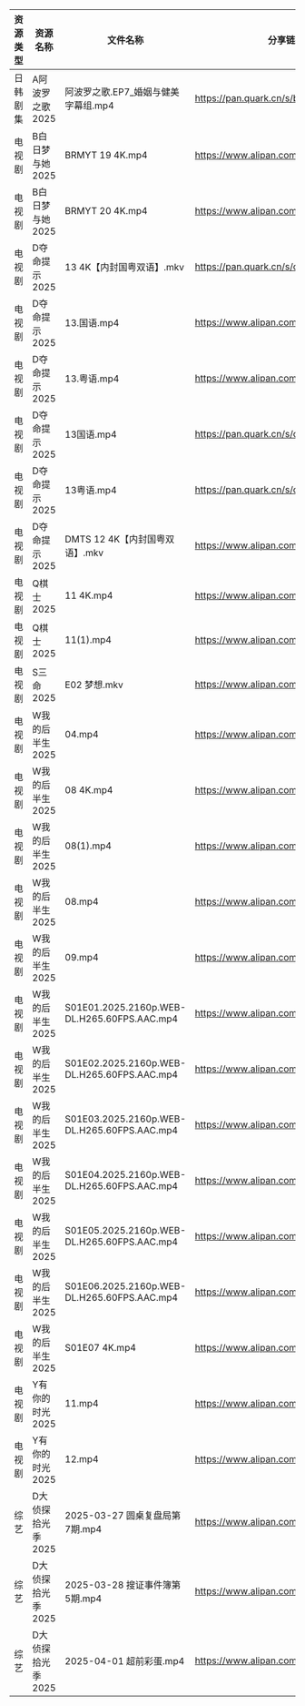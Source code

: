 | 资源类型 | 资源名称        | 文件名称                                        | 分享链接                                 | 更新时间                |
| ---- | ----------- | ------------------------------------------- | ------------------------------------ | ------------------- |
| 日韩剧集 | A阿波罗之歌 2025 | 阿波罗之歌.EP7_婚姻与健美字幕组.mp4                      | https://pan.quark.cn/s/b1b7b0542110  | 2025-04-02 21:21:02 |
| 电视剧  | B白日梦与她2025  | BRMYT 19 4K.mp4                             | https://www.alipan.com/s/koPyyazPNd1 | 2025-04-02 16:05:16 |
| 电视剧  | B白日梦与她2025  | BRMYT 20 4K.mp4                             | https://www.alipan.com/s/koPyyazPNd1 | 2025-04-02 16:05:16 |
| 电视剧  | D夺命提示2025   | 13 4K【内封国粤双语】.mkv                           | https://pan.quark.cn/s/cc8dcf2ceaed  | 2025-04-02 21:21:53 |
| 电视剧  | D夺命提示2025   | 13.国语.mp4                                   | https://www.alipan.com/s/CCfHY9N4QyX | 2025-04-02 21:05:32 |
| 电视剧  | D夺命提示2025   | 13.粤语.mp4                                   | https://www.alipan.com/s/CCfHY9N4QyX | 2025-04-02 21:05:32 |
| 电视剧  | D夺命提示2025   | 13国语.mp4                                    | https://pan.quark.cn/s/cc8dcf2ceaed  | 2025-04-02 21:22:00 |
| 电视剧  | D夺命提示2025   | 13粤语.mp4                                    | https://pan.quark.cn/s/cc8dcf2ceaed  | 2025-04-02 21:21:57 |
| 电视剧  | D夺命提示2025   | DMTS 12 4K【内封国粤双语】.mkv                      | https://www.alipan.com/s/CCfHY9N4QyX | 2025-04-02 21:05:32 |
| 电视剧  | Q棋士2025     | 11 4K.mp4                                   | https://www.alipan.com/s/gW6gdk7eMKN | 2025-04-02 08:06:38 |
| 电视剧  | Q棋士2025     | 11(1).mp4                                   | https://www.alipan.com/s/gW6gdk7eMKN | 2025-04-02 00:06:38 |
| 电视剧  | S三命2025     | E02 梦想.mkv                                  | https://www.alipan.com/s/GWFLSvfnskQ | 2025-04-02 13:07:07 |
| 电视剧  | W我的后半生2025  | 04.mp4                                      | https://www.alipan.com/s/SxQ227g7ak2 | 2025-04-02 21:07:15 |
| 电视剧  | W我的后半生2025  | 08 4K.mp4                                   | https://www.alipan.com/s/SxQ227g7ak2 | 2025-04-02 21:07:15 |
| 电视剧  | W我的后半生2025  | 08(1).mp4                                   | https://www.alipan.com/s/SxQ227g7ak2 | 2025-04-02 21:07:15 |
| 电视剧  | W我的后半生2025  | 08.mp4                                      | https://www.alipan.com/s/SxQ227g7ak2 | 2025-04-02 21:07:15 |
| 电视剧  | W我的后半生2025  | 09.mp4                                      | https://www.alipan.com/s/SxQ227g7ak2 | 2025-04-02 21:07:14 |
| 电视剧  | W我的后半生2025  | S01E01.2025.2160p.WEB-DL.H265.60FPS.AAC.mp4 | https://www.alipan.com/s/SxQ227g7ak2 | 2025-04-02 21:07:14 |
| 电视剧  | W我的后半生2025  | S01E02.2025.2160p.WEB-DL.H265.60FPS.AAC.mp4 | https://www.alipan.com/s/SxQ227g7ak2 | 2025-04-02 21:07:14 |
| 电视剧  | W我的后半生2025  | S01E03.2025.2160p.WEB-DL.H265.60FPS.AAC.mp4 | https://www.alipan.com/s/SxQ227g7ak2 | 2025-04-02 21:07:14 |
| 电视剧  | W我的后半生2025  | S01E04.2025.2160p.WEB-DL.H265.60FPS.AAC.mp4 | https://www.alipan.com/s/SxQ227g7ak2 | 2025-04-02 21:07:14 |
| 电视剧  | W我的后半生2025  | S01E05.2025.2160p.WEB-DL.H265.60FPS.AAC.mp4 | https://www.alipan.com/s/SxQ227g7ak2 | 2025-04-02 21:07:13 |
| 电视剧  | W我的后半生2025  | S01E06.2025.2160p.WEB-DL.H265.60FPS.AAC.mp4 | https://www.alipan.com/s/SxQ227g7ak2 | 2025-04-02 21:07:13 |
| 电视剧  | W我的后半生2025  | S01E07 4K.mp4                               | https://www.alipan.com/s/SxQ227g7ak2 | 2025-04-02 21:07:13 |
| 电视剧  | Y有你的时光2025  | 11.mp4                                      | https://www.alipan.com/s/pqpb7FJHjCs | 2025-04-02 21:07:45 |
| 电视剧  | Y有你的时光2025  | 12.mp4                                      | https://www.alipan.com/s/pqpb7FJHjCs | 2025-04-02 21:07:45 |
| 综艺   | D大侦探拾光季2025 | 2025-03-27 圆桌复盘局第7期.mp4                     | https://www.alipan.com/s/yBeXFxUZNbB | 2025-04-02 00:08:23 |
| 综艺   | D大侦探拾光季2025 | 2025-03-28 搜证事件簿第5期.mp4                     | https://www.alipan.com/s/yBeXFxUZNbB | 2025-04-02 00:08:23 |
| 综艺   | D大侦探拾光季2025 | 2025-04-01 超前彩蛋.mp4                         | https://www.alipan.com/s/yBeXFxUZNbB | 2025-04-02 00:08:23 |
